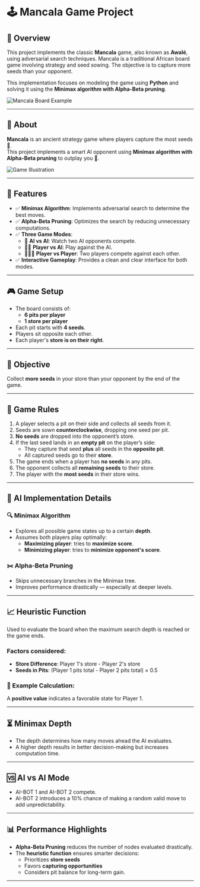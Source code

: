 # 🕹️ Mancala Game Project

## 📖 Overview

This project implements the classic **Mancala** game, also known as **Awalé**, using adversarial search techniques. Mancala is a traditional African board game involving strategy and seed sowing. The objective is to capture more seeds than your opponent.

This implementation focuses on modeling the game using **Python** and solving it using the **Minimax algorithm with Alpha-Beta pruning**.

![Mancala Board Example](https://i.pinimg.com/originals/e7/23/07/e72307019ac8c6bf2501877bfb28bafc.gif)

---

## 📌 About  

**Mancala** is an ancient strategy game where players capture the most seeds 🌱.  
This project implements a smart AI opponent using **Minimax algorithm with Alpha-Beta pruning** to outplay you 🤯.

![Game Illustration](https://i.pinimg.com/736x/07/f5/66/07f56656594d41042b81aba3d432e15c.jpg)

---

## 🧩 Features

- ✅ **Minimax Algorithm**: Implements adversarial search to determine the best moves.  
- ✅ **Alpha-Beta Pruning**: Optimizes the search by reducing unnecessary computations.  
- ✅ **Three Game Modes**:  
  - 🤖 **AI vs AI**: Watch two AI opponents compete.  
  - 🧑‍💻 **Player vs AI**: Play against the AI.  
  - 🧑‍🤝‍🧑 **Player vs Player**: Two players compete against each other.  
- ✅ **Interactive Gameplay**: Provides a clean and clear interface for both modes.  

---

## 🎮 Game Setup

- The board consists of:
  - **6 pits per player**
  - **1 store per player**
- Each pit starts with **4 seeds**.
- Players sit opposite each other.
- Each player's **store is on their right**.

---

## 🎯 Objective

Collect **more seeds** in your store than your opponent by the end of the game.

---

## 📜 Game Rules

1. A player selects a pit on their side and collects all seeds from it.
2. Seeds are sown **counterclockwise**, dropping one seed per pit.
3. **No seeds** are dropped into the opponent’s store.
4. If the last seed lands in an **empty pit** on the player’s side:
   - They capture that seed **plus** all seeds in the **opposite pit**.
   - All captured seeds go to their **store**.
5. The game ends when a player has **no seeds** in any pits.
6. The opponent collects all **remaining seeds** to their store.
7. The player with the **most seeds** in their store wins.

---

## 🧠 AI Implementation Details

### 🔍 Minimax Algorithm

- Explores all possible game states up to a certain **depth**.
- Assumes both players play optimally:
  - **Maximizing player**: tries to **maximize score**.
  - **Minimizing player**: tries to **minimize opponent's score**.

### ✂️ Alpha-Beta Pruning

- Skips unnecessary branches in the Minimax tree.
- Improves performance drastically — especially at deeper levels.

---

## 📈 Heuristic Function

Used to evaluate the board when the maximum search depth is reached or the game ends.

### Factors considered:
- **Store Difference**: Player 1's store - Player 2's store  
- **Seeds in Pits**: (Player 1 pits total - Player 2 pits total) × 0.5  

### 🎲 Example Calculation:


A **positive value** indicates a favorable state for Player 1.

---

## ⏳ Minimax Depth

- The depth determines how many moves ahead the AI evaluates. 
- A higher depth results in better decision-making but increases computation time.

---

## 🆚 AI vs AI Mode

- AI-BOT 1 and AI-BOT 2 compete.
- AI-BOT 2 introduces a 10% chance of making a random valid move to add unpredictability.


---

## 📊 Performance Highlights

- **Alpha-Beta Pruning** reduces the number of nodes evaluated drastically.
- The **heuristic function** ensures smarter decisions:
  - Prioritizes **store seeds**
  - Favors **capturing opportunities**
  - Considers pit balance for long-term gain.

---

